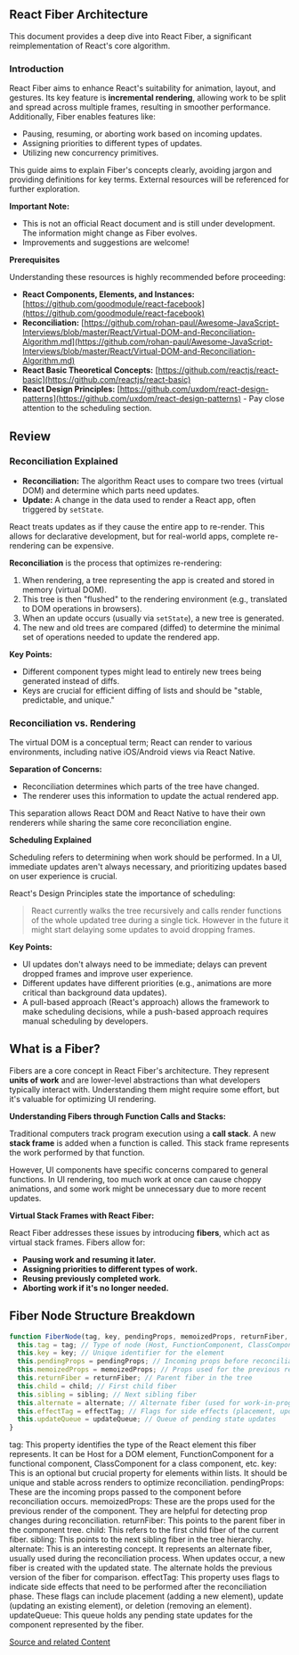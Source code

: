 ## React Fiber Architecture 

This document provides a deep dive into React Fiber, a significant reimplementation of React's core algorithm.

### Introduction

React Fiber aims to enhance React's suitability for animation, layout, and gestures. Its key feature is **incremental rendering**, allowing work to be split and spread across multiple frames, resulting in smoother performance. Additionally, Fiber enables features like:

* Pausing, resuming, or aborting work based on incoming updates.
* Assigning priorities to different types of updates.
* Utilizing new concurrency primitives.

This guide aims to explain Fiber's concepts clearly, avoiding jargon and providing definitions for key terms. External resources will be referenced for further exploration.

**Important Note:**

* This is not an official React document and is still under development. The information might change as Fiber evolves. 
* Improvements and suggestions are welcome!

**Prerequisites**

Understanding these resources is highly recommended before proceeding:

* **React Components, Elements, and Instances:** [https://github.com/goodmodule/react-facebook](https://github.com/goodmodule/react-facebook)
* **Reconciliation:** [https://github.com/rohan-paul/Awesome-JavaScript-Interviews/blob/master/React/Virtual-DOM-and-Reconciliation-Algorithm.md](https://github.com/rohan-paul/Awesome-JavaScript-Interviews/blob/master/React/Virtual-DOM-and-Reconciliation-Algorithm.md)
* **React Basic Theoretical Concepts:** [https://github.com/reactjs/react-basic](https://github.com/reactjs/react-basic)
* **React Design Principles:** [https://github.com/uxdom/react-design-patterns](https://github.com/uxdom/react-design-patterns) - Pay close attention to the scheduling section.

## Review

### Reconciliation Explained

* **Reconciliation:** The algorithm React uses to compare two trees (virtual DOM) and determine which parts need updates.
* **Update:** A change in the data used to render a React app, often triggered by `setState`.

React treats updates as if they cause the entire app to re-render. This allows for declarative development, but for real-world apps, complete re-rendering can be expensive. 

**Reconciliation** is the process that optimizes re-rendering:

1. When rendering, a tree representing the app is created and stored in memory (virtual DOM).
2. This tree is then "flushed" to the rendering environment (e.g., translated to DOM operations in browsers).
3. When an update occurs (usually via `setState`), a new tree is generated.
4. The new and old trees are compared (diffed) to determine the minimal set of operations needed to update the rendered app.

**Key Points:**

* Different component types might lead to entirely new trees being generated instead of diffs.
* Keys are crucial for efficient diffing of lists and should be "stable, predictable, and unique."

### Reconciliation vs. Rendering

The virtual DOM is a conceptual term; React can render to various environments, including native iOS/Android views via React Native.

**Separation of Concerns:**

* Reconciliation determines which parts of the tree have changed.
* The renderer uses this information to update the actual rendered app.

This separation allows React DOM and React Native to have their own renderers while sharing the same core reconciliation engine.

**Scheduling Explained**

Scheduling refers to determining when work should be performed. In a UI, immediate updates aren't always necessary, and prioritizing updates based on user experience is crucial.

React's Design Principles state the importance of scheduling:

> React currently walks the tree recursively and calls render functions of the whole updated tree during a single tick. However in the future it might start delaying some updates to avoid dropping frames.

**Key Points:**

* UI updates don't always need to be immediate; delays can prevent dropped frames and improve user experience.
* Different updates have different priorities (e.g., animations are more critical than background data updates).
* A pull-based approach (React's approach) allows the framework to make scheduling decisions, while a push-based approach requires manual scheduling by developers.

## What is a Fiber?

Fibers are a core concept in React Fiber's architecture. They represent **units of work** and are lower-level abstractions than what developers typically interact with. Understanding them might require some effort, but it's valuable for optimizing UI rendering.

**Understanding Fibers through Function Calls and Stacks:**

Traditional computers track program execution using a **call stack**. A new **stack frame** is added when a function is called. This stack frame represents the work performed by that function.

However, UI components have specific concerns compared to general functions. In UI rendering, too much work at once can cause choppy animations, and some work might be unnecessary due to more recent updates.

**Virtual Stack Frames with React Fiber:**

React Fiber addresses these issues by introducing **fibers**, which act as virtual stack frames. Fibers allow for:

* **Pausing work and resuming it later.**
* **Assigning priorities to different types of work.**
* **Reusing previously completed work.**
* **Aborting work if it's no longer needed.**

## Fiber Node Structure Breakdown
```js
function FiberNode(tag, key, pendingProps, memoizedProps, returnFiber, child, sibling,   alternate, effectTag, updateQueue) {
  this.tag = tag; // Type of node (Host, FunctionComponent, ClassComponent, etc.)
  this.key = key; // Unique identifier for the element
  this.pendingProps = pendingProps; // Incoming props before reconciliation
  this.memoizedProps = memoizedProps; // Props used for the previous render
  this.returnFiber = returnFiber; // Parent fiber in the tree
  this.child = child; // First child fiber
  this.sibling = sibling; // Next sibling fiber
  this.alternate = alternate; // Alternate fiber (used for work-in-progress)
  this.effectTag = effectTag; // Flags for side effects (placement, update, deletion)
  this.updateQueue = updateQueue; // Queue of pending state updates
}
```


tag: This property identifies the type of the React element this fiber represents. It can be Host for a DOM element, FunctionComponent for a functional component, ClassComponent for a class component, etc.
key: This is an optional but crucial property for elements within lists. It should be unique and stable across renders to optimize reconciliation.
pendingProps: These are the incoming props passed to the component before reconciliation occurs.
memoizedProps: These are the props used for the previous render of the component. They are helpful for detecting prop changes during reconciliation.
returnFiber: This points to the parent fiber in the component tree.
child: This refers to the first child fiber of the current fiber.
sibling: This points to the next sibling fiber in the tree hierarchy.
alternate: This is an interesting concept. It represents an alternate fiber, usually used during the reconciliation process. When updates occur, a new fiber is created with the updated state. The alternate holds the previous version of the fiber for comparison.
effectTag: This property uses flags to indicate side effects that need to be performed after the reconciliation phase. These flags can include placement (adding a new element), update (updating an existing element), or deletion (removing an element).
updateQueue: This queue holds any pending state updates for the component represented by the fiber.


[Source and related Content](https://blog.openreplay.com/react-fiber-explained/)
